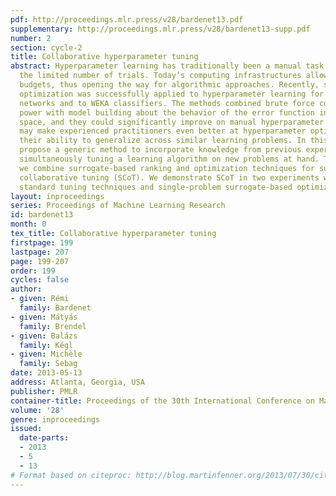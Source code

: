 ```yaml
---
pdf: http://proceedings.mlr.press/v28/bardenet13.pdf
supplementary: http://proceedings.mlr.press/v28/bardenet13-supp.pdf
number: 2
section: cycle-2
title: Collaborative hyperparameter tuning
abstract: Hyperparameter learning has traditionally been a manual task because of
  the limited number of trials. Today’s computing infrastructures allow bigger evaluation
  budgets, thus opening the way for algorithmic approaches. Recently, surrogate-based
  optimization was successfully applied to hyperparameter learning for deep belief
  networks and to WEKA classifiers. The methods combined brute force computational
  power with model building about the behavior of the error function in the hyperparameter
  space, and they could significantly improve on manual hyperparameter tuning. What
  may make experienced practitioners even better at hyperparameter optimization is
  their ability to generalize across similar learning problems. In this paper, we
  propose a generic method to incorporate knowledge from previous experiments when
  simultaneously tuning a learning algorithm on new problems at hand. To this end,
  we combine surrogate-based ranking and optimization techniques for surrogate-based
  collaborative tuning (SCoT). We demonstrate SCoT in two experiments where it outperforms
  standard tuning techniques and single-problem surrogate-based optimization.
layout: inproceedings
series: Proceedings of Machine Learning Research
id: bardenet13
month: 0
tex_title: Collaborative hyperparameter tuning
firstpage: 199
lastpage: 207
page: 199-207
order: 199
cycles: false
author:
- given: Rémi
  family: Bardenet
- given: Mátyás
  family: Brendel
- given: Balázs
  family: Kégl
- given: Michèle
  family: Sebag
date: 2013-05-13
address: Atlanta, Georgia, USA
publisher: PMLR
container-title: Proceedings of the 30th International Conference on Machine Learning
volume: '28'
genre: inproceedings
issued:
  date-parts:
  - 2013
  - 5
  - 13
# Format based on citeproc: http://blog.martinfenner.org/2013/07/30/citeproc-yaml-for-bibliographies/
---
```

